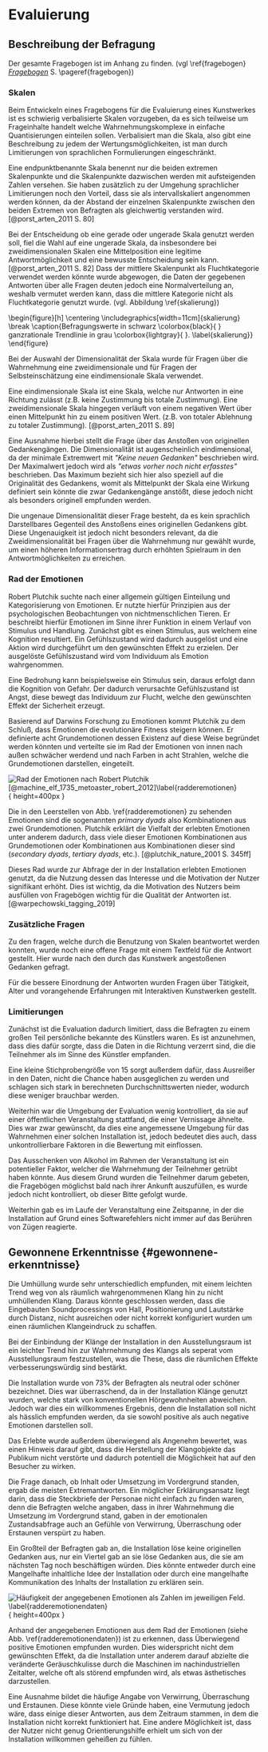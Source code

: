 # Evaluierung

## Beschreibung der Befragung

Der gesamte Fragebogen ist im Anhang zu finden. (vgl \ref{fragebogen} [*Fragebogen*](#fragebogen) S. \pageref{fragebogen})

### Skalen

Beim Entwickeln eines Fragebogens für die Evaluierung eines Kunstwerkes ist es schwierig verbalisierte Skalen vorzugeben, da es sich teilweise um Frageinhalte handelt welche Wahrnehmungskomplexe in einfache Quantisierungen einteilen sollen. Verbalisiert man die Skala, also gibt eine Beschreibung zu jedem der Wertungsmöglichkeiten, ist man durch Limitierungen von sprachlichen Formulierungen eingeschränkt. 

Eine endpunktbenannte Skala benennt nur die beiden extremen Skalenpunkte und die Skalenpunkte dazwischen werden mit aufsteigenden Zahlen versehen. Sie haben zusätzlich zu der Umgehung sprachlicher Limitierungen noch den Vorteil, dass sie als intervallskaliert angenommen werden können, da der Abstand der einzelnen Skalenpunkte zwischen den beiden Extremen von Befragten als gleichwertig verstanden wird. [@porst_arten_2011 S. 80]

Bei der Entscheidung ob eine gerade oder ungerade Skala genutzt werden soll, fiel die Wahl auf eine ungerade Skala, da insbesondere bei zweidimensionalen Skalen eine Mittelposition eine legitime Antwortmöglichkeit und eine bewusste Entscheidung sein kann.  [@porst_arten_2011 S. 82] Dass der mittlere Skalenpunkt als Fluchtkategorie verwendet werden könnte wurde abgewogen, die Daten der gegebenen Antworten über alle Fragen deuten jedoch eine Normalverteilung an, weshalb vermutet werden kann, dass die mittlere Kategorie nicht als Fluchtkategorie genutzt wurde. (vgl. Abbildung \ref{skalierung})

\begin{figure}[h]
\centering
\includegraphics[width=11cm]{skalierung}
\break
\caption{Befragungswerte in schwarz \colorbox{black}{  } ganzrationale Trendlinie in grau \colorbox{lightgray}{  }. \label{skalierung}}
\end{figure}

Bei der Auswahl der Dimensionalität der Skala wurde für Fragen über die Wahrnehmung eine zweidimensionale und für Fragen der Selbsteinschätzung eine eindimensionale Skala verwendet.

Eine eindimensionale Skala ist eine Skala, welche nur Antworten in eine Richtung zulässt (z.B. keine Zustimmung bis totale Zustimmung). Eine zweidimensionale Skala hingegen verläuft von einem negativen Wert über einen Mittelpunkt hin zu einem positiven Wert. (z.B. von totaler Ablehnung zu totaler Zustimmung). [@porst_arten_2011 S. 89]

Eine Ausnahme hierbei stellt die Frage über das Anstoßen von originellen Gedankengängen. Die Dimensionalität ist augenscheinlich eindimensional, da der minimale Extremwert mit *"Keine neuen Gedanken"* beschrieben wird. Der Maximalwert jedoch wird als *"etwas vorher noch nicht erfasstes"* beschrieben. Das Maximum bezieht sich hier also speziell auf die Originalität des Gedankens, womit als Mittelpunkt der Skala eine Wirkung definiert sein könnte die zwar Gedankengänge anstößt, diese jedoch nicht als besonders originell empfunden werden.

Die ungenaue Dimensionalität dieser Frage besteht, da es kein sprachlich Darstellbares Gegenteil des Anstoßens eines originellen Gedankens gibt. Diese Ungenauigkeit ist jedoch nicht besonders relevant, da die Zweidimensionalität bei Fragen über die Wahrnehmung nur gewählt wurde, um einen höheren Informationsertrag durch erhöhten Spielraum in den Antwortmöglichkeiten zu erreichen.

### Rad der Emotionen

Robert Plutchik suchte nach einer allgemein gültigen Einteilung und Kategorisierung von Emotionen. Er nutzte hierfür Prinzipien aus der psychologischen Beobachtungen von nichtmenschlichen Tieren. Er beschreibt hierfür Emotionen im Sinne ihrer Funktion in einem Verlauf von Stimulus und Handlung. Zunächst gibt es einen Stimulus, aus welchem eine Kognition resultiert. Ein Gefühlszustand wird dadurch ausgelöst und eine Aktion wird durchgeführt um den gewünschten Effekt zu erzielen. Der ausgelöste Gefühlszustand wird vom Individuum als Emotion wahrgenommen.

Eine Bedrohung kann beispielsweise ein Stimulus sein, daraus erfolgt dann die Kognition von Gefahr. Der dadurch verursachte Gefühlszustand ist Angst, diese bewegt das Individuum zur Flucht, welche den gewünschten Effekt der Sicherheit erzeugt.

Basierend auf Darwins Forschung zu Emotionen kommt Plutchik zu dem Schluß, dass Emotionen die evolutionäre Fitness steigern können. Er definierte acht Grundemotionen dessen Existenz auf diese Weise begründet werden könnten und verteilte sie im Rad der Emotionen von innen nach außen schwächer werdend und nach Farben in acht Strahlen, welche die Grundemotionen darstellen, eingeteilt.

![Rad der Emotionen nach Robert Plutchik [@machine_elf_1735_metoaster_robert_2012]\label{radderemotionen}](Graphics/emotionenleer.jpg){ height=400px }

Die in den Leerstellen von Abb. \ref{radderemotionen} zu sehenden Emotionen sind die sogenannten *primary dyads* also Kombinationen aus zwei Grundemotionen. Plutchik erklärt die Vielfalt der erlebten Emotionen unter anderem dadurch, dass viele dieser Emotionen Kombinationen aus Grundemotionen oder Kombinationen aus Kombinationen dieser sind (*secondary dyads*, *tertiary dyads*, etc.). [@plutchik_nature_2001 S. 345ff]

Dieses Rad wurde zur Abfrage der in der Installation erlebten Emotionen genutzt, da die Nutzung dessen das Interesse und die Motivation der Nutzer signifikant erhöht. Dies ist wichtig, da die Motivation des Nutzers beim ausfüllen von Fragebögen wichtig für die Qualität der Antworten ist. [@warpechowski_tagging_2019]

### Zusätzliche Fragen

Zu den fragen, welche durch die Benutzung von Skalen beantwortet werden konnten, wurde noch eine offene Frage mit einem Textfeld für die Antwort gestellt. Hier wurde nach den durch das Kunstwerk angestoßenen Gedanken gefragt. 

Für die bessere Einordnung der Antworten wurden Fragen über Tätigkeit, Alter und vorangehende Erfahrungen mit Interaktiven Kunstwerken gestellt.

### Limitierungen

Zunächst ist die Evaluation dadurch limitiert, dass die Befragten zu einem großen Teil persönliche bekannte des Künstlers waren. Es ist anzunehmen, dass dies dafür sorgte, dass die Daten in die Richtung verzerrt sind, die die Teilnehmer als im Sinne des Künstler empfanden.

Eine kleine Stichprobengröße von 15 sorgt außerdem dafür, dass Ausreißer in den Daten, nicht die Chance haben ausgeglichen zu werden und schlagen sich stark in berechneten Durchschnittswerten nieder, wodurch diese weniger brauchbar werden.

Weiterhin war die Umgebung der Evaluation wenig kontrolliert, da sie auf einer öffentlichen Veranstaltung stattfand, die einer Vernissage ähnelte. Dies war zwar gewünscht, da dies eine angemessene Umgebung für das Wahrnehmen einer solchen Installation ist, jedoch bedeutet dies auch, dass unkontrollierbare Faktoren in die Bewertung mit einflossen.

Das Ausschenken von Alkohol im Rahmen der Veranstaltung ist ein potentieller Faktor, welcher die Wahrnehmung der Teilnehmer getrübt haben könnte. Aus diesem Grund wurden die Teilnehmer darum gebeten, die Fragebögen möglichst bald nach ihrer Ankunft auszufüllen, es wurde jedoch nicht kontrolliert, ob dieser Bitte gefolgt wurde.

Weiterhin gab es im Laufe der Veranstaltung eine Zeitspanne, in der die Installation auf Grund eines Softwarefehlers nicht immer auf das Berühren von Zügen reagierte.

## Gewonnene Erkenntnisse {#gewonnene-erkenntnisse}

Die Umhüllung wurde sehr unterschiedlich empfunden, mit einem leichten Trend weg von als räumlich wahrgenommenen Klang hin zu nicht umhüllenden Klang. Daraus könnte geschlossen werden, dass die Eingebauten Soundprocessings von Hall, Positionierung und Lautstärke durch Distanz, nicht ausreichen oder nicht korrekt konfiguriert wurden um einen räumlichen Klangeindruck zu schaffen.

Bei der Einbindung der Klänge der Installation in den Ausstellungsraum ist ein leichter Trend hin zur Wahrnehmung des Klangs als seperat vom Ausstellungsraum festzustellen, was die These, dass die räumlichen Effekte verbesserungswürdig sind bestärkt.

Die Installation wurde von 73% der Befragten als neutral oder schöner bezeichnet. Dies war überraschend, da in der Installation Klänge genutzt wurden, welche stark von konventionellen Hörgewohnheiten abweichen. Jedoch war dies ein willkommenes Ergebnis, denn die Installation soll nicht als hässlich empfunden werden, da sie sowohl positive als auch negative Emotionen darstellen soll.

Das Erlebte wurde außerdem überwiegend als Angenehm bewertet, was einen Hinweis darauf gibt, dass die Herstellung der Klangobjekte das Publikum nicht verstörte und dadurch potentiell die Möglichkeit hat auf den Besucher zu wirken.

Die Frage danach, ob Inhalt oder Umsetzung im Vordergrund standen, ergab die meisten Extremantworten. Ein möglicher Erklärungsansatz liegt darin, dass die Steckbriefe der Personae nicht einfach zu finden waren, denn die Befragten welche angaben, dass in ihrer Wahrnehmung die Umsetzung im Vordergrund stand, gaben in der emotionalen Zustandsabfrage auch an Gefühle von Verwirrung, Überraschung oder Erstaunen verspürt zu haben.

Ein Großteil der Befragten gab an, die Installation löse keine originellen Gedanken aus, nur ein Viertel gab an sie löse Gedanken aus, die sie am nächsten Tag noch beschäftigen würden. Dies könnte entweder durch eine Mangelhafte inhaltliche Idee der Installation oder durch eine mangelhafte Kommunikation des Inhalts der Installation zu erklären sein.

![Häufigkeit der angegebenen Emotionen als Zahlen im jeweiligen Feld. \label{radderemotionendaten}](Graphics/emotionendaten.jpg){ height=400px }

Anhand der angegebenen Emotionen aus dem Rad der Emotionen (siehe Abb. \ref{radderemotionendaten}) ist zu erkennen, dass Überwiegend positive Emotionen empfunden wurden. Dies widerspricht nicht dem gewünschten Effekt, da die Installation unter anderem darauf abzielte die veränderte Geräuschkulisse durch die Maschinen im nachindustriellen Zeitalter, welche oft als störend empfunden wird, als etwas ästhetisches darzustellen. 

Eine Ausnahme bildet die häufige Angabe von Verwirrung, Überraschung und Erstaunen. Diese könnte viele Gründe haben, eine Vermutung jedoch wäre, dass einige dieser Antworten, aus dem Zeitraum stammen, in dem die Installation nicht korrekt funktioniert hat. Eine andere Möglichkeit ist, dass der Nutzer nicht genug Orientierungshilfe erhielt um sich von der Installation willkommen geheißen zu fühlen.

